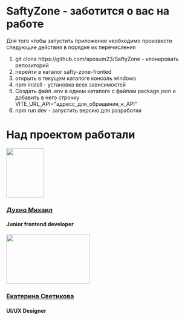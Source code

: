 # SaftyZone - заботится о вас на работе
Для того чтобы запустить приложение необходимо произвести cледующие действия в порядке их перечисления
<ol>
   <li>git clone https://github.com/aposum23/SaftyZone - клонировать репозиторий</li>
   <li>перейти в каталог safty-zone-fronted</li>
   <li>открыть в текущем каталоге консоль windows</li>
   <li>npm install - установка всех зависимостей</li>
   <li>Создать файл .env в одном каталоге с файлом package.json и добавить в него строчку VITE_URL_API="адресс_для_обращения_к_API"</li>
   <li>npm run dev - запустить версию для разработки</li>
</ol>

<h1>Над проектом работали</h1>
<img width="100px" height="130px" src="https://sun9-8.userapi.com/impg/uVBJcYqJBL2PRGX4TpvMCzjAt8_IBQQD0UQQ9Q/smN67kVVTCQ.jpg?size=480x640&quality=95&sign=1943f5daa820d6f0beb0e1671c07dced&type=album"/>
<h3><a href="https://t.me/MishaDuhno">Духно Михаил</a></h3>
<h4>Junior frontend developer</h4>
<img width="221" height="130" src="https://pchel.net/files/users/ekaterina-svetikova-8960888864000/avatars/medium/5226061_foto.png"/>
<h3><a href="https://t.me/esvetikova">Екатерина Светикова</a></h3>
<h4>UI/UX Designer</h4>

